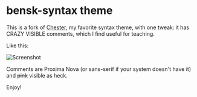 # bensk-syntax theme

This is a fork of [Chester](https://github.com/csutter/chester-atom-syntax), my favorite syntax theme, with one tweak: it has CRAZY VISIBLE comments, which I find useful for teaching.  

Like this:

![Screenshot](https://raw.githubusercontent.com/bensk/bensk-syntax/master/v1screenshot.png)

Comments are Proxima Nova (or sans-serif if your system doesn't have it) and <strike>pink</strike> visible as heck.

Enjoy!
